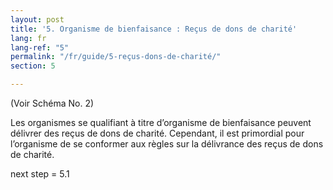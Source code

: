 ```yaml
---
layout: post
title: '5. Organisme de bienfaisance : Reçus de dons de charité'
lang: fr
lang-ref: "5"
permalink: "/fr/guide/5-reçus-dons-de-charité/"
section: 5

---
```

(Voir Schéma No. 2)

Les organismes se qualifiant à titre d’organisme de bienfaisance peuvent délivrer des reçus de dons de charité. Cependant, il est primordial pour l’organisme de se conformer aux règles sur la délivrance des reçus de dons de charité.

next step = 5.1
